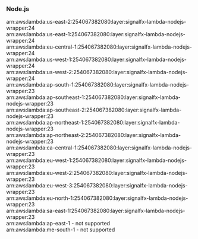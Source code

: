 <h3>Node.js</h3>  

arn:aws:lambda:us-east-2:254067382080:layer:signalfx-lambda-nodejs-wrapper:24<br>
arn:aws:lambda:us-east-1:254067382080:layer:signalfx-lambda-nodejs-wrapper:24<br>
arn:aws:lambda:eu-central-1:254067382080:layer:signalfx-lambda-nodejs-wrapper:24<br>
arn:aws:lambda:us-west-1:254067382080:layer:signalfx-lambda-nodejs-wrapper:24<br>
arn:aws:lambda:us-west-2:254067382080:layer:signalfx-lambda-nodejs-wrapper:24<br>
arn:aws:lambda:ap-south-1:254067382080:layer:signalfx-lambda-nodejs-wrapper:23<br>
arn:aws:lambda:ap-southeast-1:254067382080:layer:signalfx-lambda-nodejs-wrapper:23<br>
arn:aws:lambda:ap-southeast-2:254067382080:layer:signalfx-lambda-nodejs-wrapper:23<br>
arn:aws:lambda:ap-northeast-1:254067382080:layer:signalfx-lambda-nodejs-wrapper:23<br>
arn:aws:lambda:ap-northeast-2:254067382080:layer:signalfx-lambda-nodejs-wrapper:23<br>
arn:aws:lambda:ca-central-1:254067382080:layer:signalfx-lambda-nodejs-wrapper:23<br>
arn:aws:lambda:eu-west-1:254067382080:layer:signalfx-lambda-nodejs-wrapper:23<br>
arn:aws:lambda:eu-west-2:254067382080:layer:signalfx-lambda-nodejs-wrapper:23<br>
arn:aws:lambda:eu-west-3:254067382080:layer:signalfx-lambda-nodejs-wrapper:23<br>
arn:aws:lambda:eu-north-1:254067382080:layer:signalfx-lambda-nodejs-wrapper:23<br>
arn:aws:lambda:sa-east-1:254067382080:layer:signalfx-lambda-nodejs-wrapper:23<br>
arn:aws:lambda:ap-east-1 - not supported<br>
arn:aws:lambda:me-south-1 - not supported<br>

<!-- Note to maintainers: please be careful editing this file. 
